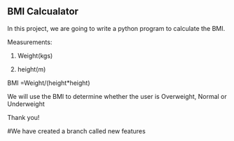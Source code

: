 ## BMI Calcualator

In this project, we are going to write a python program to  calculate the BMI.


Measurements:

1. Weight(kgs)

2. height(m)

BMI =Weight/(height*height)
 
We will use the BMI to determine whether the user is Overweight, Normal or Underweight

Thank you!

#We have created a branch called new features